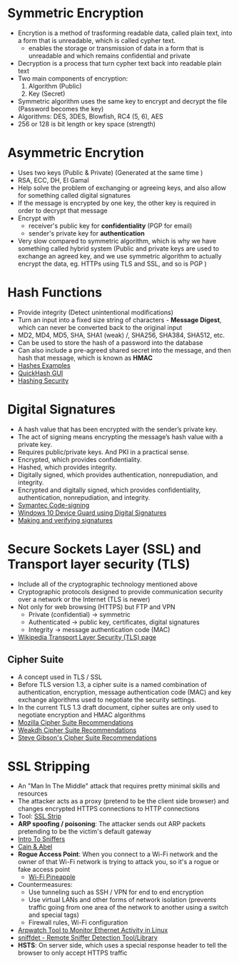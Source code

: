 # Symmetric Encryption

- Encrytion is a method of trasforming readable data, called plain text, into a form that is unreadable, which is called cypher text.
    - enables the storage or transmission of data in a form that is unreadable and which remains confidential and private
- Decryption is a process that turn cypher text back into readable plain text
- Two main components of encryption: 
    1. Algorithm (Public)
    2. Key (Secret)
- Symmetric algorithm uses the same key to encrypt and decrypt the file (Password becomes the key)
- Algorithms: DES, 3DES, Blowfish, RC4 (5, 6), AES 
- 256 or 128 is bit length or key space (strength)

# Asymmetric Encrytion

- Uses two keys (Public & Private) (Generated at the same time )
- RSA, ECC, DH, El Gamal
- Help solve the problem of exchanging or agreeing keys, and also allow for something called digital signatures
- If the message is encrypted by one key, the other key is required in order to decrypt that message
- Encrypt with
    - receiver's public key for **confidentiality** (PGP for email)
    - sender's private key for **authentication**
- Very slow compared to symmetric algorithm, which is why we have something called hybrid system (Public and private keys are used to exchange an agreed key, and we use symmetric algorithm to actually encrypt the data, eg. HTTPs using TLS and SSL, and so is PGP )

# Hash Functions

- Provide integrity (Detect unintentional modifications)
- Turn an input into a fixed size string of characters - **Message Digest**, which can never be converted back to the original input
- MD2, MD4, MD5, SHA, SHA1 (weak)  /, SHA256, SHA384, SHA512, etc. 
- Can be used to store the hash of a password into the database
- Can also include a pre-agreed shared secret into the message, and then hash that message, which is known as **HMAC**
- [Hashes Examples](https://defuse.ca/truecrypt-7.1a-hashes.htm)
- [QuickHash GUI](http://www.quickhash-gui.org/)
- [Hashing Security](https://crackstation.net/hashing-security.htm)

# Digital Signatures

- A hash value that has been encrypted with the sender’s private key.
- The act of signing means encrypting the message’s hash value with a private key.
- Requires public/private keys. And PKI in a practical sense. 
- Encrypted, which provides confidentiality.
- Hashed, which provides integrity.
- Digitally signed, which provides authentication, nonrepudiation, and integrity.
- Encrypted and digitally signed, which provides confidentiality, authentication, nonrepudiation, and integrity.
- [Symantec Code-signing](https://www.symantec.com/en/uk/code-signing/)
- [Windows 10 Device Guard using Digital Signatures](https://venturebeat.com/2015/04/21/microsofts-device-guard-locks-down-windows-10-only-allows-running-trusted-apps/)
- [Making and verifying signatures](https://www.gnupg.org/gph/en/manual/x135.html)

# Secure Sockets Layer (SSL) and Transport layer security (TLS)

- Include all of the cryptographic technology mentioned above
- Cryptographic protocols designed to provide communication security over a network or the Internet (TLS is newer)
- Not only for web browsing (HTTPS) but FTP and VPN
    - Private (confidential) -> symmetric
    - Authenticated -> public key, certificates, digital signatures
    - Integrity -> message authentication code (MAC)
- [Wikipedia Transport Layer Security (TLS) page](https://en.wikipedia.org/wiki/Transport_Layer_Security)

## Cipher Suite

- A concept used in TLS / SSL
- Before TLS version 1.3, a cipher suite is a named combination of authentication, encryption, message authentication code (MAC) and key exchange algorithms used to negotiate the security settings.
- In the current TLS 1.3 draft document, cipher suites are only used to negotiate encryption and HMAC algorithms
- [Mozilla Cipher Suite Recommendations](https://wiki.mozilla.org/Security/Server_Side_TLS)
- [Weakdh Cipher Suite Recommendations](https://weakdh.org/sysadmin.html)
- [Steve Gibson's Cipher Suite Recommendations](https://www.grc.com/miscfiles/SChannel_Cipher_Suites.txt)

# SSL Stripping

- An "Man In The Middle" attack that requires pretty minimal skills and resources
- The attacker acts as a proxy (pretend to be the client side browser) and changes encrypted HTTPS connections to HTTP connections
- Tool: [SSL Strip](https://moxie.org/software/sslstrip/)
- **ARP spoofing / poisoning**: The attacker sends out ARP packets pretending to be the victim's default gateway
- [Intro To Sniffers](https://www.irongeek.com/i.php?page=security/AQuickIntrotoSniffers)
- [Cain & Abel](http://www.oxid.it/cain.html)
- **Rogue Access Point**: When you connect to a Wi-Fi network and the owner of that Wi-Fi network is trying to attack you, so it's a rogue or fake access point
    - [Wi-Fi Pineapple](https://www.wifipineapple.com/)
- Countermeasures: 
    - Use tunneling such as SSH / VPN for end to end encryption
    - Use virtual LANs and other forms of network isolation (prevents traffic going from one area of the network to another using a switch and special tags)
    - Firewall rules, Wi-Fi configuration 
- [Arpwatch Tool to Monitor Ethernet Activity in Linux](https://www.tecmint.com/monitor-ethernet-activity-in-linux/)
- [sniffdet - Remote Sniffer Detection Tool/Library](http://sniffdet.sourceforge.net/http://sniffdet.sourceforge.net/)
- **HSTS**: On server side, which uses a special response header to tell the browser to only accept HTTPS traffic